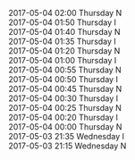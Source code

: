 2017-05-04 02:00 Thursday  N  
2017-05-04 01:50 Thursday  I  
2017-05-04 01:40 Thursday  N  
2017-05-04 01:35 Thursday  I  
2017-05-04 01:20 Thursday  N  
2017-05-04 01:00 Thursday  I  
2017-05-04 00:55 Thursday  N  
2017-05-04 00:50 Thursday  I  
2017-05-04 00:45 Thursday  N  
2017-05-04 00:30 Thursday  I  
2017-05-04 00:25 Thursday  N  
2017-05-04 00:20 Thursday  I  
2017-05-04 00:00 Thursday  N  
2017-05-03 21:35 Wednesday  I  
2017-05-03 21:15 Wednesday  N  
